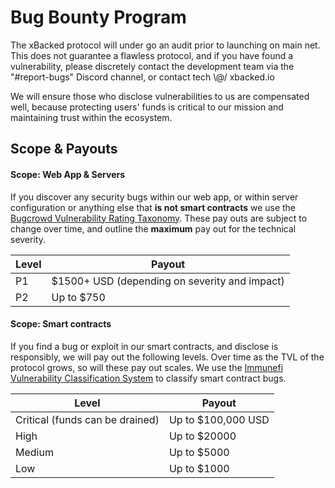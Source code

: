 # Bug Bounty Program

The xBacked protocol will under go an audit prior to launching on main net. This does not guarantee a flawless protocol, and if you have found a vulnerability, please discretely contact the development team via the "#report-bugs" Discord channel, or contact tech \\@/ xbacked.io

We will ensure those who disclose vulnerabilities to us are compensated well, because protecting users' funds is critical to our mission and maintaining trust within the ecosystem.

## Scope & Payouts

#### Scope: Web App & Servers

If you discover any security bugs within our web app, or within server configuration or anything else that **is not smart contracts** we use the [Bugcrowd Vulnerability Rating Taxonomy](https://bugcrowd.com/vulnerability-rating-taxonomy). These pay outs are subject to change over time, and outline the **maximum** pay out for the technical severity.

| Level | Payout                                        |
| ----- | --------------------------------------------- |
| P1    | $1500+ USD (depending on severity and impact) |
| P2    | Up to $750                                    |

#### Scope: Smart contracts

If you find a bug or exploit in our smart contracts, and disclose is responsibly, we will pay out the following levels. Over time as the TVL of the protocol grows, so will these pay out scales. We use the [Immunefi Vulnerability Classification System](https://immunefi.com/severity-system/) to classify smart contract bugs.

| Level                           | Payout             |
| ------------------------------- | ------------------ |
| Critical (funds can be drained) | Up to $100,000 USD |
| High                            | Up to $20000       |
| Medium                          | Up to $5000        |
| Low                             | Up to $1000        |
